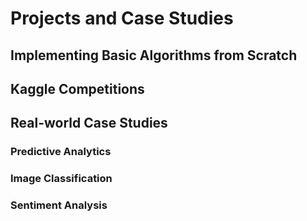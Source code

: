 # Projects and Case Studies

## Implementing Basic Algorithms from Scratch

## Kaggle Competitions

## Real-world Case Studies

### Predictive Analytics

### Image Classification

### Sentiment Analysis